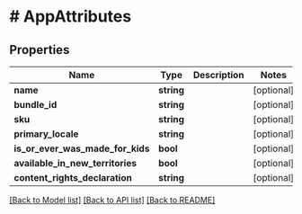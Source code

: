 # # AppAttributes

## Properties

Name | Type | Description | Notes
------------ | ------------- | ------------- | -------------
**name** | **string** |  | [optional] 
**bundle_id** | **string** |  | [optional] 
**sku** | **string** |  | [optional] 
**primary_locale** | **string** |  | [optional] 
**is_or_ever_was_made_for_kids** | **bool** |  | [optional] 
**available_in_new_territories** | **bool** |  | [optional] 
**content_rights_declaration** | **string** |  | [optional] 

[[Back to Model list]](../../README.md#documentation-for-models) [[Back to API list]](../../README.md#documentation-for-api-endpoints) [[Back to README]](../../README.md)


